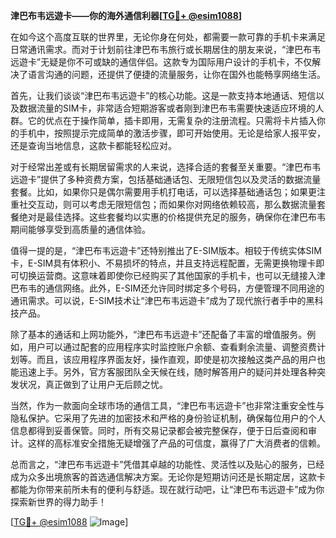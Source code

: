 **津巴布韦远遊卡——你的海外通信利器[[TG💪+ @esim1088](https://t.me/s/esim1088)]**

在如今这个高度互联的世界里，无论你身在何处，都需要一款可靠的手机卡来满足日常通讯需求。而对于计划前往津巴布韦旅行或长期居住的朋友来说，“津巴布韦远遊卡”无疑是你不可或缺的通信伴侣。这款专为国际用户设计的手机卡，不仅解决了语言沟通的问题，还提供了便捷的流量服务，让你在国外也能畅享网络生活。

首先，让我们谈谈“津巴布韦远遊卡”的核心功能。这是一款支持本地通话、短信以及数据流量的SIM卡，非常适合短期游客或者刚到津巴布韦需要快速适应环境的人群。它的优点在于操作简单，插卡即用，无需复杂的注册流程。只需将卡片插入你的手机中，按照提示完成简单的激活步骤，即可开始使用。无论是给家人报平安，还是查询当地信息，这款卡都能轻松应对。

对于经常出差或有长期居留需求的人来说，选择合适的套餐至关重要。“津巴布韦远遊卡”提供了多种资费方案，包括基础通话包、无限短信包以及灵活的数据流量套餐。比如，如果你只是偶尔需要用手机打电话，可以选择基础通话包；如果更注重社交互动，则可以考虑无限短信包；而如果你对网络依赖较高，那么数据流量套餐绝对是最佳选择。这些套餐均以实惠的价格提供充足的服务，确保你在津巴布韦期间能够享受到高质量的通信体验。

值得一提的是，“津巴布韦远遊卡”还特别推出了E-SIM版本。相较于传统实体SIM卡，E-SIM具有体积小、不易损坏的特点，并且支持远程配置，无需更换物理卡即可切换运营商。这意味着即使你已经购买了其他国家的手机卡，也可以无缝接入津巴布韦的通信网络。此外，E-SIM还允许同时绑定多个号码，方便管理不同用途的通讯需求。可以说，E-SIM技术让“津巴布韦远遊卡”成为了现代旅行者手中的黑科技产品。

除了基本的通话和上网功能外，“津巴布韦远遊卡”还配备了丰富的增值服务。例如，用户可以通过配套的应用程序实时监控账户余额、查看剩余流量、调整资费计划等。而且，该应用程序界面友好，操作直观，即使是初次接触这类产品的用户也能迅速上手。另外，官方客服团队全天候在线，随时解答用户的疑问并处理各种突发状况，真正做到了让用户无后顾之忧。

当然，作为一款面向全球市场的通信工具，“津巴布韦远遊卡”也非常注重安全性与隐私保护。它采用了先进的加密技术和严格的身份验证机制，确保每位用户的个人信息都得到妥善保管。同时，所有交易记录都会被完整保存，便于日后查阅和审计。这样的高标准安全措施无疑增强了产品的可信度，赢得了广大消费者的信赖。

总而言之，“津巴布韦远遊卡”凭借其卓越的功能性、灵活性以及贴心的服务，已经成为众多出境旅客的首选通信解决方案。无论你是短期访问还是长期定居，这款卡都能为你带来前所未有的便利与舒适。现在就行动吧，让“津巴布韦远遊卡”成为你探索新世界的得力助手！

[[TG💪+ @esim1088](https://t.me/s/esim1088) ![Image](https://i.postimg.cc/4NQfJmqS/Snipaste-2025-05-13-00-14-12.png)]